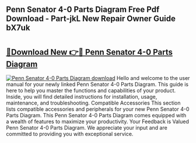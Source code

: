 ## Penn Senator 4-0 Parts Diagram Free Pdf Download - Part-jkL New Repair Owner Guide bX7uk

# <h2><a href="http://dfjk25.blite.top/?on=Penn+Senator+4-0+Parts+Diagram">🔗Download New 👉🔴 Penn Senator 4-0 Parts Diagram</a></h2>

[![Penn Senator 4-0 Parts Diagram download](https://i.imgur.com/lujVjoI.png)](http://dfjk25.blite.top/?on=Penn+Senator+4-0+Parts+Diagram)
Hello and welcome to the user manual for your newly linked Penn Senator 4-0 Parts Diagram. This guide is here to help you master the functions and capabilities of your product. Inside, you will find detailed instructions for installation, usage, maintenance, and troubleshooting. Compatible Accessories This section lists compatible accessories and peripherals for your new Penn Senator 4-0 Parts Diagram. This Penn Senator 4-0 Parts Diagram comes equipped with a wealth of features to maximize your productivity. Your Feedback is Valued Penn Senator 4-0 Parts Diagram. We appreciate your input and are committed to providing you with exceptional service.
